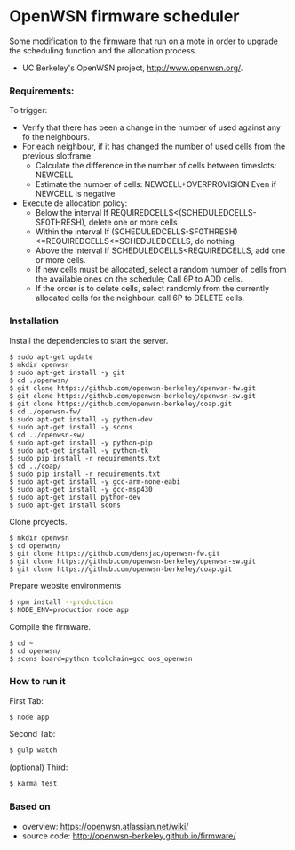 # OpenWSN firmware scheduler
Some modification to the firmware that run on a mote in order to upgrade the scheduling function and the allocation process.

- UC Berkeley's OpenWSN project, http://www.openwsn.org/.

### Requirements:
To trigger: 
- Verify that there has been a change in the number of used against any fo the neighbours.
- For each neighbour, if it has changed the number of used cells from the previous slotframe:
    - Calculate the difference in the number of cells between timeslots: NEWCELL
    - Estimate the number of cells: NEWCELL+OVERPROVISION Even if NEWCELL is negative
- Execute de allocation policy:
    - Below the interval  If REQUIREDCELLS<(SCHEDULEDCELLS-SF0THRESH), delete one or more cells
    - Within the interval If (SCHEDULEDCELLS-SF0THRESH)<=REQUIREDCELLS<=SCHEDULEDCELLS, do nothing
    - Above the interval  If SCHEDULEDCELLS<REQUIREDCELLS, add one or more cells.
    - If new cells must be allocated, select a random number of cells from the available ones on the schedule; Call 6P to ADD cells.
    - If the order is to delete cells, select randomly from the currently allocated cells for the neighbour. call 6P to DELETE cells.

### Installation



Install the dependencies to  start the server.

```
$ sudo apt-get update
$ mkdir openwsn
$ sudo apt-get install -y git
$ cd ./openwsn/
$ git clone https://github.com/openwsn-berkeley/openwsn-fw.git
$ git clone https://github.com/openwsn-berkeley/openwsn-sw.git
$ git clone https://github.com/openwsn-berkeley/coap.git
$ cd ./openwsn-fw/
$ sudo apt-get install -y python-dev
$ sudo apt-get install -y scons
$ cd ../openwsn-sw/
$ sudo apt-get install -y python-pip
$ sudo apt-get install -y python-tk
$ sudo pip install -r requirements.txt
$ cd ../coap/
$ sudo pip install -r requirements.txt
$ sudo apt-get install -y gcc-arm-none-eabi
$ sudo apt-get install -y gcc-msp430
$ sudo apt-get install python-dev
$ sudo apt-get install scons
```

Clone proyects.

```
$ mkdir openwsn
$ cd openwsn/
$ git clone https://github.com/densjac/openwsn-fw.git
$ git clone https://github.com/openwsn-berkeley/openwsn-sw.git
$ git clone https://github.com/openwsn-berkeley/coap.git

```


Prepare website environments 

```sh
$ npm install --production
$ NODE_ENV=production node app
```



Compile the firmware.

```
$ cd ~
$ cd openwsn/
$ scons board=python toolchain=gcc oos_openwsn
```




### How to run it

First Tab:
```sh
$ node app
```

Second Tab:
```sh
$ gulp watch
```

(optional) Third:
```sh
$ karma test
```

### Based on
- overview: https://openwsn.atlassian.net/wiki/
- source code: http://openwsn-berkeley.github.io/firmware/
